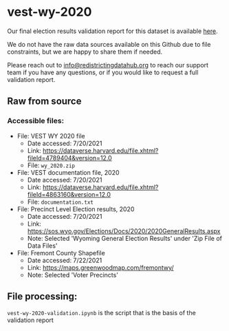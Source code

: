# vest-wy-2020

Our final election results validation report for this dataset is available [here](https://redistrictingdatahub.org/dataset/vest-2020-wyoming-precinct-and-election-results/).

We do not have the raw data sources available on this Github due to file constraints, but we are happy to share them if needed. 

Please reach out to info@redistrictingdatahub.org to reach our support team if you have any questions, or if you would like to request a full validation report. 

## Raw from source

### Accessible files:

- File: VEST WY 2020 file
   - Date accessed: 7/20/2021
   - Link: https://dataverse.harvard.edu/file.xhtml?fileId=4789404&version=12.0
   - File: `wy_2020.zip`
- File: VEST documentation file, 2020
   - Date accessed: 7/20/2021
   - Link: https://dataverse.harvard.edu/file.xhtml?fileId=4863160&version=12.0
   - File: `documentation.txt`
- File: Precinct Level Election results, 2020
  - Date accessed: 7/20/2021
  - Link: https://sos.wyo.gov/Elections/Docs/2020/2020GeneralResults.aspx
  - Note: Selected 'Wyoming General Election Results' under 'Zip File of Data Files'
- File: Fremont County Shapefile
  - Date accessed: 7/22/2021
  - Link: https://maps.greenwoodmap.com/fremontwy/
  - Note: Selected 'Voter Precincts'
  
## File processing:

`vest-wy-2020-validation.ipynb` is the script that is the basis of the validation report
